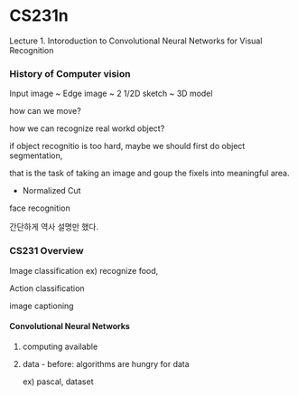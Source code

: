 # CS231n 

Lecture 1. Intoroduction to Convolutional Neural Networks for Visual Recognition



### History of Computer vision



Input image ~ Edge image ~ 2 1/2D sketch ~ 3D model 



how can we move? 

how we can recognize real workd object?



if object recognitio is too hard, maybe we should first do object segmentation,

that is the task of taking an image and goup the fixels into meaningful area.

* Normalized Cut



face recognition



간단하게 역사 설명만 했다. 



### CS231 Overview

Image classification 	ex) recognize food, 

Action classification

image captioning



#### Convolutional Neural Networks

1. computing available

2. data - before: algorithms are hungry for data

   ex) pascal, dataset













